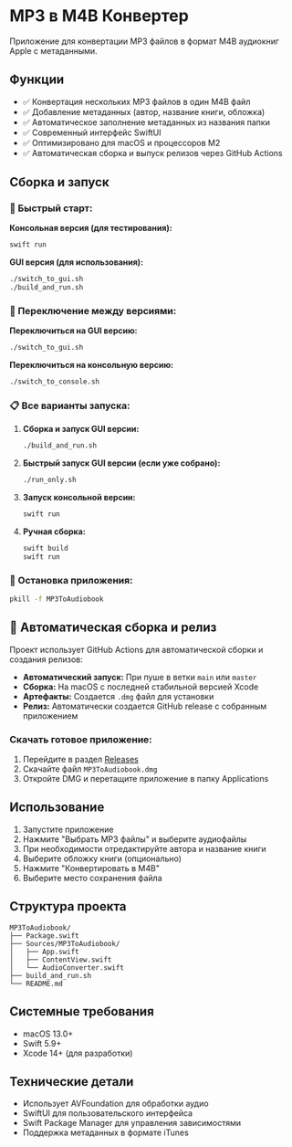 # MP3 в M4B Конвертер

Приложение для конвертации MP3 файлов в формат M4B аудиокниг Apple с метаданными.

## Функции

- ✅ Конвертация нескольких MP3 файлов в один M4B файл
- ✅ Добавление метаданных (автор, название книги, обложка)
- ✅ Автоматическое заполнение метаданных из названия папки
- ✅ Современный интерфейс SwiftUI
- ✅ Оптимизировано для macOS и процессоров M2
- ✅ Автоматическая сборка и выпуск релизов через GitHub Actions

## Сборка и запуск

### 🚀 Быстрый старт:

**Консольная версия (для тестирования):**
```bash
swift run
```

**GUI версия (для использования):**
```bash
./switch_to_gui.sh
./build_and_run.sh
```

### 🔄 Переключение между версиями:

**Переключиться на GUI версию:**
```bash
./switch_to_gui.sh
```

**Переключиться на консольную версию:**
```bash
./switch_to_console.sh
```

### 📋 Все варианты запуска:

1. **Сборка и запуск GUI версии:**
   ```bash
   ./build_and_run.sh
   ```

2. **Быстрый запуск GUI версии (если уже собрано):**
   ```bash
   ./run_only.sh
   ```

3. **Запуск консольной версии:**
   ```bash
   swift run
   ```

4. **Ручная сборка:**
   ```bash
   swift build
   swift run
   ```

### 🛑 Остановка приложения:
```bash
pkill -f MP3ToAudiobook
```

## 🚀 Автоматическая сборка и релиз

Проект использует GitHub Actions для автоматической сборки и создания релизов:

- **Автоматический запуск:** При пуше в ветки `main` или `master`
- **Сборка:** На macOS с последней стабильной версией Xcode
- **Артефакты:** Создается `.dmg` файл для установки
- **Релиз:** Автоматически создается GitHub release с собранным приложением

### Скачать готовое приложение:
1. Перейдите в раздел [Releases](https://github.com/iwizard7/mp3_to_audiobook/releases)
2. Скачайте файл `MP3ToAudiobook.dmg`
3. Откройте DMG и перетащите приложение в папку Applications

## Использование

1. Запустите приложение
2. Нажмите "Выбрать MP3 файлы" и выберите аудиофайлы
3. При необходимости отредактируйте автора и название книги
4. Выберите обложку книги (опционально)
5. Нажмите "Конвертировать в M4B"
6. Выберите место сохранения файла

## Структура проекта

```
MP3ToAudiobook/
├── Package.swift
├── Sources/MP3ToAudiobook/
│   ├── App.swift
│   ├── ContentView.swift
│   └── AudioConverter.swift
├── build_and_run.sh
└── README.md
```

## Системные требования

- macOS 13.0+
- Swift 5.9+
- Xcode 14+ (для разработки)

## Технические детали

- Использует AVFoundation для обработки аудио
- SwiftUI для пользовательского интерфейса
- Swift Package Manager для управления зависимостями
- Поддержка метаданных в формате iTunes